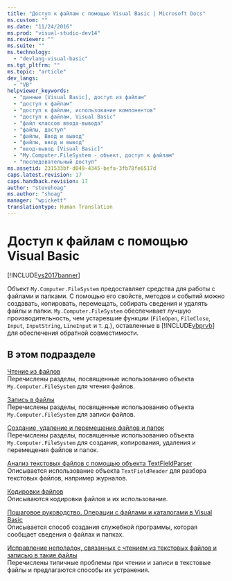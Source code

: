 ```yaml
---
title: "Доступ к файлам с помощью Visual Basic | Microsoft Docs"
ms.custom: ""
ms.date: "11/24/2016"
ms.prod: "visual-studio-dev14"
ms.reviewer: ""
ms.suite: ""
ms.technology: 
  - "devlang-visual-basic"
ms.tgt_pltfrm: ""
ms.topic: "article"
dev_langs: 
  - "VB"
helpviewer_keywords: 
  - "данные [Visual Basic], доступ из файлам"
  - "доступ к файлам"
  - "доступ к файлам, использование компонентов"
  - "доступ к файлам, Visual Basic"
  - "файл классов ввода-вывода"
  - "файлы, доступ"
  - "файлы, Ввод и вывод"
  - "файлы, ввод и вывод"
  - "ввод-вывод [Visual Basic]"
  - "My.Computer.FileSystem - объект, доступ к файлам"
  - "последовательный доступ"
ms.assetid: 231533bf-d049-4345-befa-3fb78fe6517d
caps.latest.revision: 17
caps.handback.revision: 17
author: "stevehoag"
ms.author: "shoag"
manager: "wpickett"
translationtype: Human Translation
---
```

# Доступ к файлам с помощью Visual Basic
[!INCLUDE[vs2017banner](../../../../csharp/includes/vs2017banner.md)]

Объект `My.Computer.FileSystem` предоставляет средства для работы с файлами и папками.  С помощью его свойств, методов и событий можно создавать, копировать, перемещать, собирать сведения и удалять файлы и папки.  `My.Computer.FileSystem` обеспечивает лучшую производительность, чем устаревшие функции \(`FileOpen`, `FileClose`, `Input`, `InputString`, `LineInput` и т. д.\), оставленные в [!INCLUDE[vbprvb](../../../../csharp/programming-guide/concepts/linq/includes/vbprvb_md.md)] для обеспечения обратной совместимости.  
  
## В этом подразделе  
 [Чтение из файлов](../../../../visual-basic/developing-apps/programming/drives-directories-files/reading-from-files.md)  
 Перечислены разделы, посвященные использованию объекта `My.Computer.FileSystem` для чтения файлов.  
  
 [Запись в файлы](../../../../visual-basic/developing-apps/programming/drives-directories-files/writing-to-files.md)  
 Перечислены разделы, посвященные использованию объекта `My.Computer.FileSystem` для записи файлов.  
  
 [Создание, удаление и перемещение файлов и папок](../../../../visual-basic/developing-apps/programming/drives-directories-files/creating-deleting-and-moving-files-and-directories.md)  
 Перечислены разделы, посвященные использованию объекта `My.Computer.FileSystem` для создания, копирования, удаления и перемещения файлов и папок.  
  
 [Анализ текстовых файлов с помощью объекта TextFieldParser](../../../../visual-basic/developing-apps/programming/drives-directories-files/parsing-text-files-with-the-textfieldparser-object.md)  
 Описывается использование объекта `TextFieldReader` для разбора текстовых файлов, например журналов.  
  
 [Кодировки файлов](../../../../visual-basic/developing-apps/programming/drives-directories-files/file-encodings.md)  
 Описываются кодировки файлов и их использование.  
  
 [Пошаговое руководство. Операции с файлами и каталогами в Visual Basic](../../../../visual-basic/developing-apps/programming/drives-directories-files/walkthrough-manipulating-files-and-directories.md)  
 Описывается способ создания служебной программы, которая сообщает сведения о файлах и папках.  
  
 [Исправление неполадок, связанных с чтением из текстовых файлов и записью в такие файлы](../../../../visual-basic/developing-apps/programming/drives-directories-files/troubleshooting-reading-from-and-writing-to-text-files.md)  
 Перечислены типичные проблемы при чтении и записи в текстовые файлы и предлагаются способы их устранения.